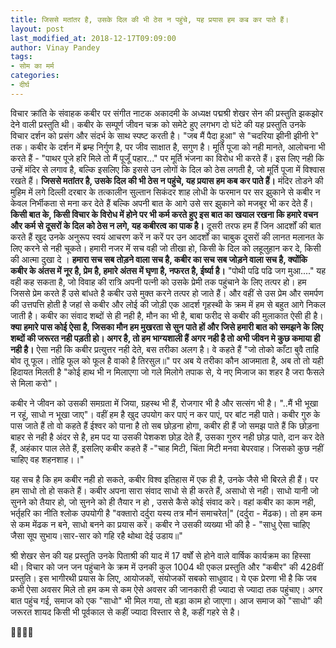 ```yaml
---
title: जिससे मतांतर है, उसके दिल की भी ठेस न पहुंचे, यह प्रयास हम कब कर पाते हैं।
layout: post
last_modified_at: 2018-12-17T09:09:00
author: Vinay Pandey
tags:
- सोम का मर्म
categories:
- दीर्घ
---
```

विचार क्रांति के संवाहक कबीर पर संगीत नाटक अकादमी के अध्यक्ष पद्मश्री शेखर सेन की प्रस्तुति झकझोर देने वाली प्रस्तुति थी। कबीर के सम्पूर्ण जीवन चक्र को समेटे हुए लगभग दो घंटे की यह प्रस्तुति उनके विचार दर्शन को प्रसंग और संदर्भ के साथ स्पष्ट करती है। "जब मैं पैदा हुआ" से "चदरिया झीनी झीनी रे" तक। 
कबीर के दर्शन में ब्रम्ह निर्गुण है, पर जीव साक्षात है, सगुण है। मूर्ति पूजा को नही मानते, आलोचना भी करते हैं - "पाथर पूजे हरि मिले तो मैं पूजूँ पहार..." पर मूर्ति भंजना का विरोध भी करते हैं। इस लिए नही कि उन्हें मंदिर से लगाव है, बल्कि इसलिए कि इससे उन लोगों के दिल को ठेस लगती है, जो मूर्ति पूजा में विश्वास रखते हैं। **जिससे मतांतर है, उसके दिल की भी ठेस न पहुंचे, यह प्रयास हम कब कर पाते हैं।** मंदिर तोडने की मुहिम में लगे दिल्ली दरबार के तत्कालीन सुल्तान सिकंदर शाह लोधी के फरमान पर सर झुकाने से कबीर न केवल निर्भीकता से मना कर देते हैं बल्कि अपनी बात के आगे उसे सर झुकाने को मजबूर भी कर देते हैं। **किसी बात के, किसी विचार के विरोध में होने पर भी कर्म करते हुए इस बात का खयाल रखना कि हमारे वचन और कर्म से दूसरों के दिल को ठेस न लगे, यह कबीरत्व का पाक है।** दूसरी तरफ हम हैं जिन आदर्शों की बात करते हैं खुद उनके अनुरूप स्वयं आचरण करें न करें पर उन आदर्शों का चाबुक दूसरों की लानत मलानत के लिए करने से नही चूकते। हमारी नजर में सच वही जो तीखा हो, किसी के दिल को लहूलुहान कर दे, किसी की आत्मा दुखा दे । **हमारा सच सब तोड़ने वाला सच है, कबीर का सच सब जोड़ने वाला सच है, क्योंकि कबीर के अंतस में  नूर है, प्रेम है, हमारे अंतस में घृणा है, नफरत है, ईर्ष्या है।** "पोथी पढि पढि जग मुआ...." यह वही कह सकता है, जो विवाह की रात्रि अपनी पत्नी को उसके प्रेमी तक पहुंचाने के लिए तत्पर हो। हम जिससे प्रेम करते हैं उसे बांधते है कबीर उसे मुक्त करने तत्पर हो जाते हैं। और वहीं से उस प्रेम और समर्पण की उत्तपत्ति होती है जहां से कबीर और लोई की जोड़ी एक आदर्श गृहस्थी के क्रम में हम से बहुत आगे निकल जाती है। कबीर का संवाद शब्दों से ही नही है, मौन का भी है, बाबा फरीद से कबीर की मुलाकात ऐसी ही है। **क्या हमारे पास कोई ऐसा है, जिसका मौन हम मुखरता से सुन पाते हों और जिसे हमारी बात को समझने के लिए शब्दों की जरूरत नही पड़ती हो। अगर है, तो हम भाग्यशाली हैं अगर नही है तो अभी जीवन मे कुछ कमाया ही नही है।** ऐसा नही कि कबीर प्रत्युत्तर नही देते, बस तरीका अलग है। वे कहते हैं "जो तोको काँटा बुवै ताहि बोव तू फूल।
तोहि फूल को फूल है वाको है तिरसुल॥" पर अब ये तरीका कौन आजमाता है, अब तो तो यही  हिदायत मिलती है "कोई हाथ भी न मिलाएगा जो गले मिलोगे तपाक से, ये नए मिजाज का शहर है जरा फैसले से मिला करो"। 

कबीर ने जीवन को उसकी समग्रता में जिया, ग्रहस्थ भी हैं, रोजगार भी है और सत्संग भी है। "..मैं भी भूखा न रहूं, साधो न भूखा जाए"। वहीं हम है खुद उपयोग कर पाएं न कर पाएं, पर बांट नही पाते। कबीर गुरु के पास जाते हैं तो वो कहते हैं ईश्वर को पाना है तो सब छोड़ना होगा, कबीर ही हैं जो समझ पाते हैं कि छोड़ना बाहर से नही है अंदर से है, हम पद या उसकी पेशकश छोड़ देते हैं, उसका गुरुर नही छोड़ पाते, दान कर देते हैं, अहंकार पाल लेते हैं, इसलिए कबीर कहते हैं -"चाह मिटी, चिंता मिटी मनवा बेपरवाह। जिसको कुछ नहीं चाहिए वह शहनशाह।।" 

यह सच है कि हम कबीर नही हो सकते, कबीर विश्व इतिहास में एक ही है, उनके जैसे भी बिरले ही हैं। पर हम साधो तो हो सकते हैं। कबीर अपना सारा संवाद साधो से ही करते हैं, असाधो से नही। साधो यानी जो सुनने को तैयार हो, जो सुनने को ही तैयार न हो , उससे कैसे कोई संवाद करे। वहां कबीर का काम नही, भर्तृहरि का नीति श्लोक उपयोगी है "वक्तारो दर्दुरा यस्य तत्र मौनं समाचरेत|" (दर्दुरा - मेंढक)। तो हम कम से कम मेंढक न बने, साधो बनने का प्रयास करें। कबीर ने उसकी व्यख्या भी की है - 
"साधु ऐसा चाहिए जैसा सूप सुभाय।सार-सार को गहि रहै थोथा देई उडाय॥"

श्री शेखर सेन की यह प्रस्तुति उनके पिताश्री की याद में 17 वर्षों से होने वाले वार्षिक कार्यक्रम का हिस्सा थी। विचार को जन जन पहुंचाने के क्रम में उनकी कुल 1004 थी एकल प्रस्तुति और "कबीर" की 428वीं प्रस्तुति। इस भागीरथी प्रयास के लिए, आयोजकों, संयोजकों सबको साधुवाद। ये एक प्रेरणा भी है कि जब कभी ऐसा अवसर मिले तो हम कम से कम ऐसे अवसर की जानकारी ही ज्यादा से ज्यादा तक पहुंचाए। अगर बात पहुंच गई, समाज को एक  "साधो" भी मिल गया, तो बड़ा काम हो जाएगा। आज समाज को "साधो" की जरूरत शायद किसी भी पूर्वकाल से कहीं ज्यादा विस्तार से है, कहीं गहरे से है। 

🙏🌷🌷🙏


